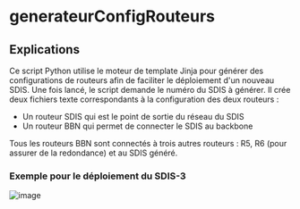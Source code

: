 # generateurConfigRouteurs

## Explications

Ce script Python utilise le moteur de template Jinja pour générer des configurations de routeurs afin de faciliter le déploiement d'un nouveau SDIS. Une fois lancé, le script demande le numéro du SDIS à générer. 
Il crée deux fichiers texte correspondants à la configuration des deux routeurs :  
- Un routeur SDIS qui est le point de sortie du réseau du SDIS
- Un routeur BBN qui permet de connecter le SDIS au backbone    

Tous les routeurs BBN sont connectés à trois autres routeurs : R5, R6 (pour assurer de la redondance) et au SDIS généré.  
### Exemple pour le déploiement du SDIS-3
![image](https://user-images.githubusercontent.com/71138452/148044142-8fbc6384-a565-4f42-a54c-e25801f9182b.png)
